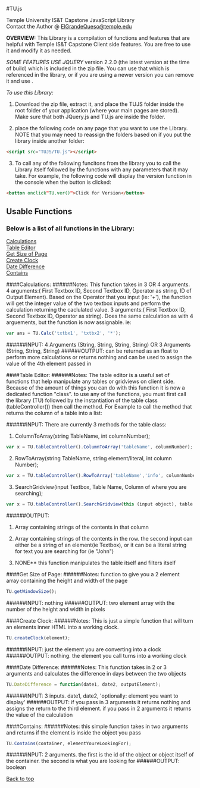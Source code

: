 
#TU.js

Temple University IS&amp;T Capstone JavaScript Library </br>
Contact the Author @ [ElGrandeQueso@temple.edu](http://tumail.temple.edu)</br>

 **OVERVIEW:**
 This Library is a compilation of functions and features that are helpful with Temple IS&T Capstone Client side features.  You are free to use it and modify it as needed.  


 *SOME FEATURES USE JQUERY* version 2.2.0 (the latest version at the time of build) which is included in the zip file. You can use that which is referenced in the library, or if you are using a newer version you can remove it and use .

*To use this Library:*
1) Download the zip file, extract it, and place the TUJS folder inside the root folder of your application (where your main pages are stored). Make sure that both JQuery.js and TU.js are inside the folder.

2) place the following code on any page that you want to use the Library. NOTE that you may need to reassign the folders based on if you put the library inside another folder:
```HTML
<script src="TUJS/TU.js"></script>
```

3) To call any of the following funcitons from the library you to call the Library itself followed by the functions with any parameters that it may take.  For example, the following code will display the version function in the console when the button is clicked:

```HTML
<button onclick"TU.ver()">Click for Version</button>
```

## Usable Functions
### Below is a list of all functions in the Library:
[Calculations](#calculations)<br/>
[Table Editor](#table-editor)<br/>
[Get Size of Page](#get-size-of-page)<br/>
[Create Clock](#create-clock)<br/>
[Date Difference](#date-difference)<br/>
[Contains](#contains)<br/>

####Calculations:
######Notes:
This function takes in 3 OR 4 arguments.
4 arguments:( First Textbox ID, Second Textbox ID, Operator as string, ID of Output Element).  Based on the Operator that you input (ie: '+'), the function will get the integer value of the two textbox inputs and perform the calculation returning the caclulated value.
3 arguments:( First Textbox ID, Second Textbox ID, Operator as string).  Does the same calculation as with 4 arguements, but the function is now assignable. ie:
```JavaScript
var ans = TU.Calc('txtbx1', 'txtbx2', '*');
```
######INPUT:
4 Arguments (String, String, String, String) OR 3 Arguments (String, String, String)
######OUTPUT:
can be returned as an float to perform more calculations or returns nothing and can be used to assign the value of the 4th element passed in

####Table Editor:
######Notes:
The table editor is a useful set of functions that help manipulate any tables or gridviews on client side.  Because of the amount of things you can do with this function it is now a dedicated function "class".
to use any of the functions, you must first call the library (TU) followed by the instantiation of the table class (tableController()) then call the method.  For Example to call the method that returns the
column of a table into a list:  

######INPUT: There are currently 3 methods for the table class:
 1) ColumnToArray(string TableName, int columnNumber);
 ```JavaScript
 var x = TU.tableController().ColumnToArray('tableName', columnNumber);
 ```
 2) RowToArray(string TableName, string element/literal, int column Number);
 ```JavaScript
 var x = TU.tableController().RowToArray('tableName','info', columnNumber);
 ```
 3) SearchGridview(input Textbox, Table Name, Column of where you are searching);
 ```JavaScript
 var x = TU.tableController().SearchGridview(this (input object), table name, columnNumber);
 ```
######OUTPUT:
 1) Array containing strings of the contents in that column

 2) Array containing strings of the contents in the row.  the second input can either be a string of an element(ie Textbox), or it can be a literal string for text you are searching for (ie "John")

 3) NONE** this function manipulates the table itself and filters itself

####Get Size of Page:
######Notes:
function to give you a 2 element array containing the height and width of the page
```JavaScript
TU.getWindowSize();
```
######INPUT:
nothing
######OUTPUT:
two element array with the number of the height and width in pixels

####Create Clock:
######Notes:
This is just a simple function that will turn an elements inner HTML into a working clock.
```JavaScript
TU.createClock(element);
```
######INPUT:
just the element you are converting into a clock
######OUTPUT:
nothing. the element you call turns into a working clock

####Date Difference:
######Notes:
This function takes in 2 or 3 arguments and calculates the difference in days between the two objects
```JavaScript
TU.DateDifference = function(date1, date2, outputElement);
```
######INPUT:
3 inputs. date1, date2, 'optionally: element you want to display'
######OUTPUT:
if you pass in 3 arguments it returns nothing and assigns the return to the third element.  if you pass in 2 arguments it returns the value of the calculation

####Contains:
######Notes:
this simple function takes in two arguments and returns if the element is inside the object you pass
```JavaScript
TU.Contains(container, elementYoureLookingFor);
```
######INPUT:
2 arguments. the first is the id of the object or object itself of the container. the second is what you are looking for
######OUTPUT:
boolean

[Back to top](#usable-functions)
